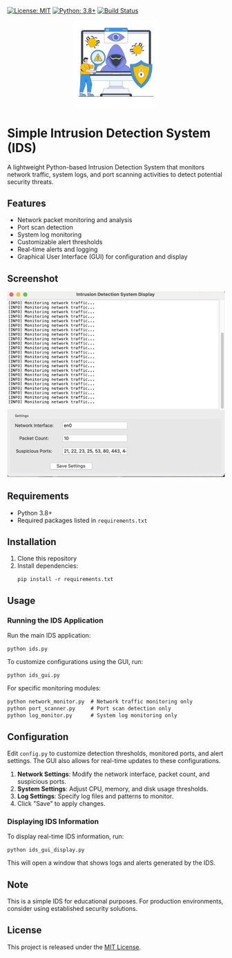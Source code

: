 [![License: MIT](https://img.shields.io/badge/License-MIT-yellow.svg)](https://opensource.org/licenses/MIT)
[![Python: 3.8+](https://img.shields.io/badge/Python-3.8+-blue.svg)](https://www.python.org/downloads/)
[![Build Status](https://img.shields.io/badge/Build-Passing-green.svg)](https://github.com/your-username/ids/actions)

<div align="center">
   <img src="./screenshots/cybersec.jpg" alt="IDS GUI" width="40%" style="border-radius: 10px;">
</div>

# Simple Intrusion Detection System (IDS)

A lightweight Python-based Intrusion Detection System that monitors network traffic, system logs, and port scanning activities to detect potential security threats.

## Features

- Network packet monitoring and analysis
- Port scan detection
- System log monitoring
- Customizable alert thresholds
- Real-time alerts and logging
- Graphical User Interface (GUI) for configuration and display

## Screenshot

![IDS GUI](./screenshots/Screenshot.png)

## Requirements

- Python 3.8+
- Required packages listed in `requirements.txt`

## Installation

1. Clone this repository
2. Install dependencies:
   ```
   pip install -r requirements.txt
   ```

## Usage

### Running the IDS Application

Run the main IDS application:

```
python ids.py
```

To customize configurations using the GUI, run:

```
python ids_gui.py
```

For specific monitoring modules:

```
python network_monitor.py  # Network traffic monitoring only
python port_scanner.py     # Port scan detection only
python log_monitor.py      # System log monitoring only
```

## Configuration

Edit `config.py` to customize detection thresholds, monitored ports, and alert settings. The GUI also allows for real-time updates to these configurations.

1. **Network Settings**: Modify the network interface, packet count, and suspicious ports.
2. **System Settings**: Adjust CPU, memory, and disk usage thresholds.
3. **Log Settings**: Specify log files and patterns to monitor.
4. Click "Save" to apply changes.

### Displaying IDS Information

To display real-time IDS information, run:

```
python ids_gui_display.py
```

This will open a window that shows logs and alerts generated by the IDS.

## Note

This is a simple IDS for educational purposes. For production environments, consider using established security solutions.

## License

This project is released under the [MIT License](https://opensource.org/licenses/MIT).